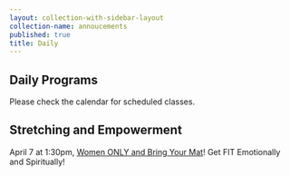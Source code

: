 ```yaml
---
layout: collection-with-sidebar-layout
collection-name: annoucements
published: true
title: Daily
---
```


## Daily Programs
Please check the calendar for scheduled classes.

## Stretching and Empowerment
April 7 at 1:30pm, [Women ONLY and Bring Your Mat](http://www.icsd.org/events/help-yourself-get-fit-physically-emotionally-spiritually)! Get FIT Emotionally and Spiritually!